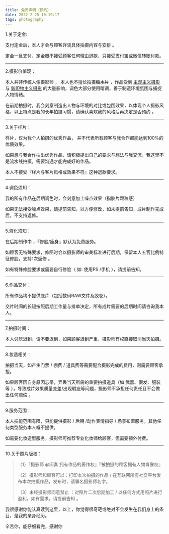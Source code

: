 ```yaml
---
title: 免责声明（预约）
date: 2022-2-25 10:19:17
tags: photography
---
```


1.关于定金:

支付定金后，本人才会与顾客详谈具体拍摄内容与安排 。

定金一旦支付，定金概不接受顾客任何理由退款，只接受支付宝或微信转账付款。

------

2.摄影价值观：

本人并非传统人像摄影师 ， 本人也不擅长拍摄~~糖水片~~ ，作品受到 [主观主义摄影](https://baike.baidu.com/item/主观主义摄影/3685804?fr=aladdin) 与 [新即物主义摄影](https://baike.baidu.com/item/新即物主义摄影) 的大量影响，调色大部分使用暗调，善于制造环境氛围与捕捉人物情绪。

在前期拍摄时，我会刻意制造出人物与环境的对比或包围效果，以体现个人摄影风格，以上特点是我的长年拍摄习惯，请确认喜欢我的风格后再决定是否预约 。

------

3.关于样片：

样片，仅为我个人拍摄的优秀作品， 并不代表所有顾客与我合作都能达到100%的优质效果。

如果想与我合作拍出优秀作品，请积极提出自己的要求与想法与我交流，我这里不是流水线拍摄，需要沟通才能完成好的作品。

本人不接受『样片与客片风格或效果不符』这种退款要求。

------

4.调色须知：

我的所有作品在后期调色时，会刻意加上噪点效果（指胶片颗粒感）

如果无法接受噪点效果，请提前告知，以方便修改，如未提前告知，成片制作完成后，不支持返修。

------

5.液化须知：

在后期制作中 ，『修脸/瘦身』默认为免费服务。

如顾客无特殊要求，修图时会以摄影师的审美标准进行后期，保留本人五官比例特征修脸，支持1次返修 。

如有特殊修脸要求或需要自行修脸（ 如: 使用PS /手机 ），请提前告知。

------

6.作品交付：

所有作品均不提供底片（包括数码RAW文件及胶卷）。

交片时间的长短按照后期工作量与排单决定，所有成片需要的后期时间请咨询我本人。

------

7.拍摄时间：

本人讨厌迟到，请不要迟到，如果顾客迟到严重，摄影师有权直接取消当天拍摄。

------

8.妆造相关：

拍摄当天，如产生门票 / 棚费 / 道具费等需要配合摄影完成的费用，则需要顾客承担。

如果顾客因自身原因忘带，弄丢当天所需的重要拍摄道具（如 武器、假发、服装等 ），导致成片效果质量变差/出现瑕疵等问题，摄影师不承担任何责任且不会做出任何赔偿 。

------

9.服务范围：

本人技能范围有限，只能提供摄影 / 后期 /动作表情指导 / 场景布置服务，其他任何类型服务本人概不提供。

如需要化妆造型服务，摄影师可推荐专业化妆师给顾客，但需要额外付费。

------

10.关于照片版权：

> （1）『摄影师 @间奏 拥有作品的著作权』『被拍摄的顾客拥有人物肖像权』
>
> （2）摄影师和顾客可以：打印本次拍摄的作品 / 在互联网所有社交平台发布本次拍摄作品，发布时，请署名摄影师名字。
>
> （3）未经摄影师同意禁止 ：对照片二次后期加工 / 以任何方式用照片进行盈利，如有需求，请提前告知 。

我很感谢你能认真读到这里，以上，你觉得很奇葩或绝对不会发生在我们身上的条目，是我的亲身经历。

辛苦你，能仔细看完，感谢你

